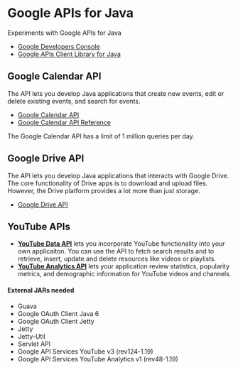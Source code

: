 Google APIs for Java
====================
Experiments with Google APIs for Java 

 - [Google Developers Console]
 - [Google APIs Client Library for Java]

## Google Calendar API
The API lets you develop Java applications that create new events, edit or delete existing events, and search for events. 

 - [Google Calendar API]
 - [Google Calendar API Reference]

The Google Calendar API has a limit of 1 million queries per day.

## Google Drive API
The API lets you develop Java applications that interacts with Google Drive. The core functionality of Drive apps is to download and upload files. However, the Drive platform provides a lot more than just storage.

 - [Google Drive API]

## YouTube APIs
 - **[YouTube Data API]** lets you incorporate YouTube functionality into your own applicaiton. You can use the API to fetch search results and to retrieve, insert, update and delete resources like videos or playlists.
 - **[YouTube Analytics API]** lets your application review statistics, popularity metrics, and demographic information for YouTube videos and channels.

#### External JARs needed
 - Guava
 - Google OAuth Client Java 6
 - Google OAuth Client Jetty
 - Jetty
 - Jetty-Util
 - Servlet API
 - Google API Services YouTube v3 (rev124-1.19)
 - Google API Services YouTube Analytics v1 (rev48-1.19)

[Google Developers Console]: https://console.developers.google.com/
[Google APIs Client Library for Java]: https://developers.google.com/api-client-library/java/apis/
[Google Calendar API]: https://developers.google.com/google-apps/calendar/
[Google Calendar API Reference]: https://developers.google.com/google-apps/calendar/v3/reference/
[Google Drive API]: https://developers.google.com/drive/web/about-sdk
[YouTube Data API]: https://developers.google.com/youtube/v3/
[YouTube Analytics API]: https://developers.google.com/youtube/analytics/
